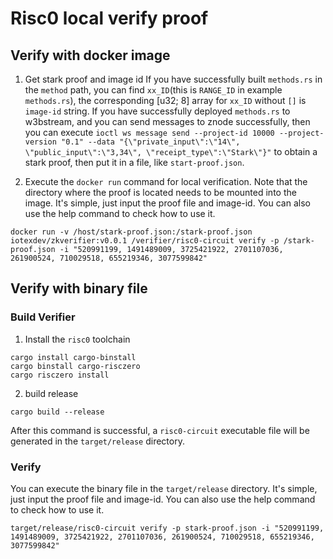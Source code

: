 Risc0 local verify proof
==================

## Verify with docker image
1. Get stark proof and image id
   If you have successfully built `methods.rs` in the `method` path, you can find `xx_ID`(this is `RANGE_ID` in example `methods.rs`), the corresponding [u32; 8] array for `xx_ID` without `[]` is `image-id` string.
   If you have successfully deployed `methods.rs` to w3bstream, and you can send messages to znode successfully, then you can execute `ioctl ws message send --project-id 10000 --project-version "0.1" --data "{\"private_input\":\"14\", \"public_input\":\"3,34\", \"receipt_type\":\"Stark\"}"` to obtain a stark proof, then put it in a file, like `start-proof.json`.

2. Execute the `docker run` command for local verification. Note that the directory where the proof is located needs to be mounted into the image.
   It's simple, just input the proof file and image-id. You can also use the help command to check how to use it.

```shell
docker run -v /host/stark-proof.json:/stark-proof.json iotexdev/zkverifier:v0.0.1 /verifier/risc0-circuit verify -p /stark-proof.json -i "520991199, 1491489009, 3725421922, 2701107036, 261900524, 710029518, 655219346, 3077599842"
```

## Verify with binary file
### Build Verifier
1. Install the `risc0` toolchain

``` shell
cargo install cargo-binstall
cargo binstall cargo-risczero
cargo risczero install
```

2. build release

``` shell
cargo build --release
```

After this command is successful, a `risc0-circuit` executable file will be generated in the `target/release` directory.

### Verify
You can execute the binary file in the `target/release` directory. It's simple, just input the proof file and image-id. You can also use the help command to check how to use it.

``` shell
target/release/risc0-circuit verify -p stark-proof.json -i "520991199, 1491489009, 3725421922, 2701107036, 261900524, 710029518, 655219346, 3077599842"
```

